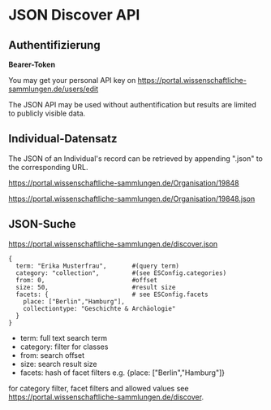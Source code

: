 # JSON Discover API

## Authentifizierung

**Bearer-Token**

You may get your personal API key on https://portal.wissenschaftliche-sammlungen.de/users/edit 

The JSON API may be used without authentification but results are limited to publicly visible data.

## Individual-Datensatz

The JSON of an Individual's record can be retrieved by appending ".json" to the corresponding URL.

https://portal.wissenschaftliche-sammlungen.de/Organisation/19848

https://portal.wissenschaftliche-sammlungen.de/Organisation/19848.json

## JSON-Suche
https://portal.wissenschaftliche-sammlungen.de/discover.json

```
{
  term: "Erika Musterfrau",       #(query term)
  category: "collection",         #(see ESConfig.categories)
  from: 0,                        #offset
  size: 50,                       #result size
  facets: {                       # see ESConfig.facets
    place: ["Berlin","Hamburg"],
    collectiontype: "Geschichte & Archäologie"
  }
}
```

- term: full text search term
- category: filter for classes
- from: search offset
- size: search result size
- facets: hash of facet filters e.g. {place: \["Berlin","Hamburg"\]}

for category filter, facet filters and allowed values see https://portal.wissenschaftliche-sammlungen.de/discover.

